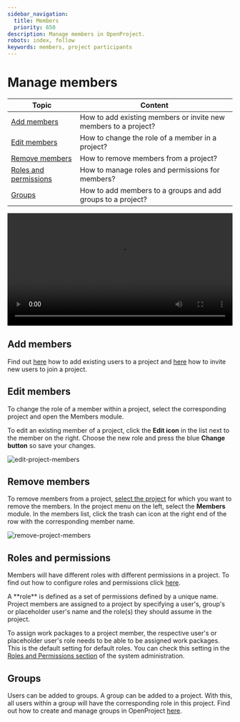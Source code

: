 ```yaml
---
sidebar_navigation:
  title: Members
  priority: 650
description: Manage members in OpenProject.
robots: index, follow
keywords: members, project participants
---
```


# Manage members

| Topic                                           | Content                                                      |
| ----------------------------------------------- | ------------------------------------------------------------ |
| [Add members](#add-members)                     | How to add existing members or invite new members to a project? |
| [Edit members](#edit-members)                   | How to change the role of a member in a project?             |
| [Remove members](#remove-members)               | How to remove members from a project?                        |
| [Roles and permissions](#roles-and-permissions) | How to manage roles and permissions for members?             |
| [Groups](#groups)                               | How to add members to a groups and add groups to a project?  |

<video src="https://openproject-docs.s3.eu-central-1.amazonaws.com/videos/OpenProject-Invite-and-Manage-Members.mp4" type="video/mp4" controls="" style="width:100%"></video>

## Add members

Find out [here](../../getting-started/invite-members/#add-existing-members) how to add existing users to a project and [here](../../getting-started/invite-members/#invite-new-members) how to invite new users to join a project.

## Edit members

To change the role of a member within a project, select the corresponding project and open the Members module.

To edit an existing member of a project, click the **Edit icon** in the list next to the member on the right. Choose the new role and press the blue **Change button** so save your changes.

![edit-project-members](image-20210305183845729.png)



## Remove members

To remove members from a project, [select the project](../projects/#select-a-project) for which you want to remove the members. In the project menu on the left, select the **Members** module. In the members list, click the trash can icon at the right end of the row with the corresponding member name.

![remove-project-members](image-20210305184318093.png)



## Roles and permissions

Members will have different roles with different permissions in a project. To find out how to configure roles and permissions click [here](../../system-admin-guide/#roles-permissions).

<div class="glossary">A **role** is defined as a set of permissions defined by a unique name. Project members are assigned to a project by specifying a user's, group's or placeholder user's name and the role(s) they should assume in the project.
</div>

To assign work packages to a project member, the respective user's or placeholder user's role needs to be able to be assigned work packages. This is the default setting for default roles. You can check this setting in the [Roles and Permissions section](../../system-admin-guide/users-permissions/roles-permissions/#create-a-new-role) of the system administration.


## Groups

Users can be added to groups. A group can be added to a project. With this, all users within a group will have the corresponding role in this project. 
Find out how to create and manage groups in OpenProject [here](../../system-admin-guide/users-permissions/groups).